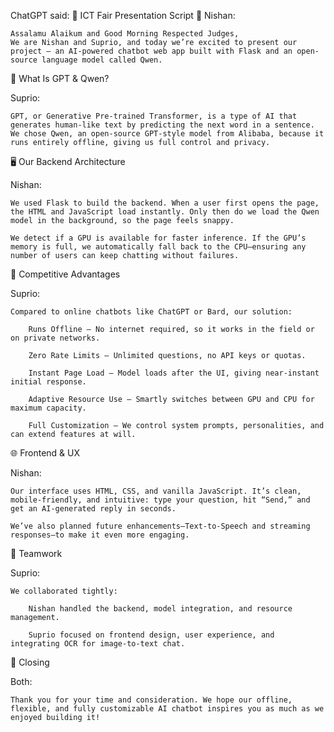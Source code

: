 ChatGPT said:
🎤 ICT Fair Presentation Script
👤 Nishan:

    Assalamu Alaikum and Good Morning Respected Judges,
    We are Nishan and Suprio, and today we’re excited to present our project — an AI-powered chatbot web app built with Flask and an open-source language model called Qwen.

🧠 What Is GPT & Qwen?

Suprio:

    GPT, or Generative Pre-trained Transformer, is a type of AI that generates human-like text by predicting the next word in a sentence. We chose Qwen, an open-source GPT-style model from Alibaba, because it runs entirely offline, giving us full control and privacy.

🖥️ Our Backend Architecture

Nishan:

    We used Flask to build the backend. When a user first opens the page, the HTML and JavaScript load instantly. Only then do we load the Qwen model in the background, so the page feels snappy.

    We detect if a GPU is available for faster inference. If the GPU’s memory is full, we automatically fall back to the CPU—ensuring any number of users can keep chatting without failures.

🌟 Competitive Advantages

Suprio:

    Compared to online chatbots like ChatGPT or Bard, our solution:

        Runs Offline – No internet required, so it works in the field or on private networks.

        Zero Rate Limits – Unlimited questions, no API keys or quotas.

        Instant Page Load – Model loads after the UI, giving near-instant initial response.

        Adaptive Resource Use – Smartly switches between GPU and CPU for maximum capacity.

        Full Customization – We control system prompts, personalities, and can extend features at will.

🌐 Frontend & UX

Nishan:

    Our interface uses HTML, CSS, and vanilla JavaScript. It’s clean, mobile-friendly, and intuitive: type your question, hit “Send,” and get an AI-generated reply in seconds.

    We’ve also planned future enhancements—Text-to-Speech and streaming responses—to make it even more engaging.

🤝 Teamwork

Suprio:

    We collaborated tightly:

        Nishan handled the backend, model integration, and resource management.

        Suprio focused on frontend design, user experience, and integrating OCR for image-to-text chat.

🙏 Closing

Both:

    Thank you for your time and consideration. We hope our offline, flexible, and fully customizable AI chatbot inspires you as much as we enjoyed building it!

